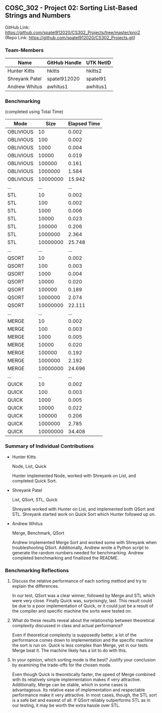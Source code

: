 ## COSC_302 - Project 02: Sorting List-Based Strings and Numbers

GitHub Link: https://github.com/spatel912020/CS302_Projects/tree/master/proj2  
(Repo Link: https://github.com/spatel912020/CS302_Projects.git)


### Team-Members

| Name           | GitHub Handle  | UTK NetID  |
|----------------|----------------|------------|
| Hunter Kitts   | hkitts         | hkitts2    |
| Shreyank Patel | spatel912020   | spatel91   |
| Andrew Whitus  | awhitus1       | awhitus1   |


### Benchmarking

(completed using Total Time)

| Mode    | Size     | Elapsed Time  |
|---------|----------|---------------|
| OBLIVIOUS | 10       | 0.002       | 
| OBLIVIOUS | 100      | 0.002       |
| OBLIVIOUS | 1000     | 0.004       | 
| OBLIVIOUS | 10000    | 0.019       | 
| OBLIVIOUS | 100000   | 0.161       | 
| OBLIVIOUS | 1000000  | 1.584       | 
| OBLIVIOUS | 10000000 | 15.942      |
| ...     | ...      | ...           | 
| STL     | 10       | 0.002         | 
| STL     | 100      | 0.002         |
| STL     | 1000     | 0.006         | 
| STL     | 10000    | 0.023         | 
| STL     | 100000   | 0.206         | 
| STL     | 1000000  | 2.364         | 
| STL     | 10000000 | 25.748        | 
| ...     | ...      | ...           | 
| QSORT   | 10       | 0.002         | 
| QSORT   | 100      | 0.003         |
| QSORT   | 1000     | 0.004         | 
| QSORT   | 10000    | 0.020         | 
| QSORT   | 100000   | 0.189         | 
| QSORT   | 1000000  | 2.074         | 
| QSORT   | 10000000 | 22.111        | 
| ...     | ...      | ...           | 
| MERGE   | 10       | 0.002         | 
| MERGE   | 100      | 0.003         |
| MERGE   | 1000     | 0.005         | 
| MERGE   | 10000    | 0.020         | 
| MERGE   | 100000   | 0.192         | 
| MERGE   | 1000000  | 2.192         | 
| MERGE   | 10000000 | 24.696        |
| ...     | ...      | ...           | 
| QUICK   | 10       | 0.002         | 
| QUICK   | 100      | 0.003         |
| QUICK   | 1000     | 0.005         | 
| QUICK   | 10000    | 0.022         | 
| QUICK   | 100000   | 0.206         | 
| QUICK   | 1000000  | 2.785         | 
| QUICK   | 10000000 | 34.408        |  


### Summary of Individual Contributions

- Hunter Kitts

   Node, List, Quick

   Hunter implemented Node, worked with Shreyank on List, and completed Quick Sort.

- Shreyank Patel 

    List, QSort, STL, Quick

    Shreyank worked with Hunter on List, and implemented both QSort and STL. Shreyank started work on Quick Sort which Hunter followed up on. 

- Andrew Whitus

    Merge, Benchmark, QSort

    Andrew implemented Merge Sort and worked some with Shreyank when troubleshooting QSort. Additionally, Andrew wrote a Python script to generate the random numbers needed for benchmarking. Andrew completed benchmarking and finallized the README.

### Benchmarking Reflections	

1. Discuss the relative performance of each sorting method and try to explain the differences.	
	
	In our test, QSort was a clear winner, followed by Merge and STL which were very close. Finally Quick was, surprisingly, last. This result could be due to a poor implementation of Quick, or it could just be a result of the compiler and specific machine the sorts were tested on.	

2. What do these results reveal about the relationship between theoretical complexity discussed in class and actual performance?	

	Even if theoretical complexity is supposedly better, a lot of the performance comes down to implementation and the specific machine the sort is run on. Quick is less complex than Merge, yet in our tests Merge beat it. The machine likely has a lot to do with this.	

3. In your opinion, which sorting mode is the best? Justify your conclusion by examining the trade-offs for the chosen mode.	

	Even though Quick is theoretically faster, the speed of Merge combined with its relatively simple implementation makes if very attractive. Additionally, Merge can be stable, which in some cases is advantageous. Its relative ease of implementation and respectable performance make it very attractive. In most cases, though, the STL sort is a safe bet and easiest of all. If QSort reliably outperforms STL as in our testing, it may be worth the extra hassle over STL.
